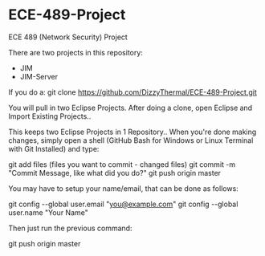ECE-489-Project
===============

ECE 489 (Network Security) Project

There are two projects in this repository:
  * JIM
  * JIM-Server
  
If you do a:
  git clone https://github.com/DizzyThermal/ECE-489-Project.git
  
You will pull in two Eclipse Projects.  After doing a clone, open Eclipse and Import Existing Projects..

This keeps two Eclipse Projects in 1 Repository.. When you're done making changes, simply open a shell (GitHub Bash for Windows or Linux Terminal with Git Installed) and type:

  git add files (files you want to commit - changed files)
  git commit -m "Commit Message, like what did you do?"
  git push origin master
  
You may have to setup your name/email, that can be done as follows:

  git config --global user.email "you@example.com"
  git config --global user.name "Your Name"
  
Then just run the previous command:

  git push origin master